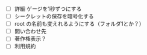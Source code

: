 - [ ] 詳細 ゲージを1秒ずつにする
- [ ] シークレットの保存を暗号化する
- [ ] root の名前も変えれるようにする（フォルダ1とか？）
- [ ] 問い合わせ先
- [ ] 著作権表示？
- [ ] 利用規約
